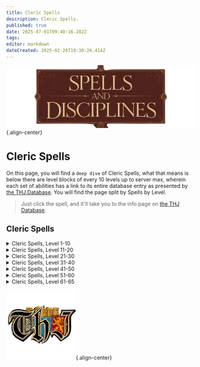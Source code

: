 ```yaml
---
title: Cleric Spells
description: Cleric Spells.
published: true
date: 2025-07-01T09:40:16.282Z
tags: 
editor: markdown
dateCreated: 2025-02-26T19:30:26.414Z
---
```


![spellsdisciplines.webp](/classes-and-abilities/spellsdisciplines.webp){.align-center}

# Cleric Spells


On this page, you will find a `deep dive` of Cleric Spells, what that means is below there are level blocks of every 10 levels up to server max, wherein each set of abilities has a link to its entire database entry as presented by [the THJ Database](eqdb.net). You will find the page split by Spells by Level.


> Just click the spell, and it'll take you to the info page on [the THJ Database](eqdb.net).

## Cleric Spells
<details>
	<summary> Cleric Spells, Level 1-10 </summary>

|Spell Name|Level|
|---|---|
|<a href="https://eqdb.net/spell/detail/202" target="_blank">Courage</a>|1|
|<a href="https://eqdb.net/spell/detail/203" target="_blank">Cure Poison</a>|1|
|<a href="https://eqdb.net/spell/detail/207" target="_blank">Divine Aura</a>|1|
|<a href="https://eqdb.net/spell/detail/201" target="_blank">Flash of Light</a>|1|
|<a href="https://eqdb.net/spell/detail/11" target="_blank">Holy Armor</a>|1|
|<a href="https://eqdb.net/spell/detail/208" target="_blank">Lull</a>|1|
|<a href="https://eqdb.net/spell/detail/200" target="_blank">Minor Healing</a>|1|
|<a href="https://eqdb.net/spell/detail/209" target="_blank">Spook the Dead</a>|1|
|<a href="https://eqdb.net/spell/detail/14" target="_blank">Strike</a>|1|
|<a href="https://eqdb.net/spell/detail/205" target="_blank">True North</a>|1|
|<a href="https://eqdb.net/spell/detail/210" target="_blank">Yaulp</a>|1|
|<a href="https://eqdb.net/spell/detail/215" target="_blank">Reckless Strength</a>|2|
|<a href="https://eqdb.net/spell/detail/216" target="_blank">Stun</a>|2|
|<a href="https://eqdb.net/spell/detail/212" target="_blank">Cure Blindness</a>|3|
|<a href="https://eqdb.net/spell/detail/211" target="_blank">Summon Drink</a>|3|
|<a href="https://eqdb.net/spell/detail/213" target="_blank">Cure Disease</a>|4|
|<a href="https://eqdb.net/spell/detail/17" target="_blank">Light Healing</a>|4|
|<a href="https://eqdb.net/spell/detail/218" target="_blank">Ward Undead</a>|4|
|<a href="https://eqdb.net/spell/detail/560" target="_blank">Furor</a>|5|
|<a href="https://eqdb.net/spell/detail/36" target="_blank">Gate</a>|5|
|<a href="https://eqdb.net/spell/detail/501" target="_blank">Soothe</a>|5|
|<a href="https://eqdb.net/spell/detail/227" target="_blank">Endure Poison</a>|6|
|<a href="https://eqdb.net/spell/detail/229" target="_blank">Fear</a>|6|
|<a href="https://eqdb.net/spell/detail/2501" target="_blank">Sanctuary</a>|6|
|<a href="https://eqdb.net/spell/detail/219" target="_blank">Center</a>|7|
|<a href="https://eqdb.net/spell/detail/230" target="_blank">Root</a>|7|
|<a href="https://eqdb.net/spell/detail/224" target="_blank">Endure Fire</a>|8|
|<a href="https://eqdb.net/spell/detail/4056" target="_blank">Remove Minor Curse</a>|8|
|<a href="https://eqdb.net/spell/detail/50" target="_blank">Summon Food</a>|8|
|<a href="https://eqdb.net/spell/detail/221" target="_blank">Sense the Dead</a>|9|
|<a href="https://eqdb.net/spell/detail/231" target="_blank">Word of Pain</a>|9|
|<a href="https://eqdb.net/spell/detail/40971" target="_blank">Bind Affinity</a>|10|
|<a href="https://eqdb.net/spell/detail/35" target="_blank">Bind Affinity</a>|10|
|<a href="https://eqdb.net/spell/detail/223" target="_blank">Hammer of Wrath</a>|10|
|<a href="https://eqdb.net/spell/detail/12" target="_blank">Healing</a>|10|
|<a href="https://eqdb.net/spell/detail/4258" target="_blank">Iony's Lesser Augury</a>|10|

</details>

<details>
	<summary> Cleric Spells, Level 11-20 </summary>

|Spell Name|Level|
|---|---|
|<a href="https://eqdb.net/spell/detail/226" target="_blank">Endure Disease</a>|11|
|<a href="https://eqdb.net/spell/detail/235" target="_blank">Invisibility versus Undead</a>|11|
|<a href="https://eqdb.net/spell/detail/485" target="_blank">Symbol of Transal</a>|11|
|<a href="https://eqdb.net/spell/detail/234" target="_blank">Halo of Light</a>|12|
|<a href="https://eqdb.net/spell/detail/2168" target="_blank">Reanimation</a>|12|
|<a href="https://eqdb.net/spell/detail/232" target="_blank">Sense Summoned</a>|12|
|<a href="https://eqdb.net/spell/detail/48" target="_blank">Cancel Magic</a>|13|
|<a href="https://eqdb.net/spell/detail/225" target="_blank">Endure Cold</a>|13|
|<a href="https://eqdb.net/spell/detail/233" target="_blank">Expulse Undead</a>|13|
|<a href="https://eqdb.net/spell/detail/4282" target="_blank">Iony's Lesser Cleansing</a>|14|
|<a href="https://eqdb.net/spell/detail/4270" target="_blank">Iony's Lesser Exorcism</a>|14|
|<a href="https://eqdb.net/spell/detail/16" target="_blank">Smite</a>|14|
|<a href="https://eqdb.net/spell/detail/3575" target="_blank">Blessing of Piety</a>|15|
|<a href="https://eqdb.net/spell/detail/47" target="_blank">Calm</a>|15|
|<a href="https://eqdb.net/spell/detail/368" target="_blank">Spirit Armor</a>|15|
|<a href="https://eqdb.net/spell/detail/228" target="_blank">Endure Magic</a>|16|
|<a href="https://eqdb.net/spell/detail/123" target="_blank">Holy Might</a>|16|
|<a href="https://eqdb.net/spell/detail/43" target="_blank">Yaulp II</a>|16|
|<a href="https://eqdb.net/spell/detail/89" target="_blank">Daring</a>|17|
|<a href="https://eqdb.net/spell/detail/248" target="_blank">Ward Summoned</a>|17|
|<a href="https://eqdb.net/spell/detail/2169" target="_blank">Reconstitution</a>|18|
|<a href="https://eqdb.net/spell/detail/2502" target="_blank">Celestial Remedy</a>|19|
|<a href="https://eqdb.net/spell/detail/413" target="_blank">Word of Shadow</a>|19|
|<a href="https://eqdb.net/spell/detail/15" target="_blank">Greater Healing</a>|20|
|<a href="https://eqdb.net/spell/detail/37" target="_blank">Hammer of Striking</a>|20|
|<a href="https://eqdb.net/spell/detail/4088" target="_blank">Ward of Vie</a>|20|

</details>

<details>
	<summary> Cleric Spells, Level 21-30 </summary>

|Spell Name|Level|
|---|---|
|<a href="https://eqdb.net/spell/detail/126" target="_blank">Inspire Fear</a>|21|
|<a href="https://eqdb.net/spell/detail/486" target="_blank">Symbol of Ryltan</a>|21|
|<a href="https://eqdb.net/spell/detail/128" target="_blank">Wave of Fear</a>|21|
|<a href="https://eqdb.net/spell/detail/244" target="_blank">Bravery</a>|22|
|<a href="https://eqdb.net/spell/detail/95" target="_blank">Counteract Poison</a>|22|
|<a href="https://eqdb.net/spell/detail/2170" target="_blank">Reparation</a>|22|
|<a href="https://eqdb.net/spell/detail/117" target="_blank">Dismiss Undead</a>|23|
|<a href="https://eqdb.net/spell/detail/4259" target="_blank">Iony's Augury</a>|23|
|<a href="https://eqdb.net/spell/detail/4057" target="_blank">Remove Lesser Curse</a>|23|
|<a href="https://eqdb.net/spell/detail/4283" target="_blank">Iony's Cleansing</a>|24|
|<a href="https://eqdb.net/spell/detail/4271" target="_blank">Iony's Exorcism</a>|24|
|<a href="https://eqdb.net/spell/detail/18" target="_blank">Guard</a>|25|
|<a href="https://eqdb.net/spell/detail/2503" target="_blank">Sermon of the Righteous</a>|25|
|<a href="https://eqdb.net/spell/detail/59" target="_blank">Panic the Dead</a>|26|
|<a href="https://eqdb.net/spell/detail/414" target="_blank">Word of Spirit</a>|26|
|<a href="https://eqdb.net/spell/detail/663" target="_blank">Expulse Summoned</a>|27|
|<a href="https://eqdb.net/spell/detail/131" target="_blank">Instill</a>|27|
|<a href="https://eqdb.net/spell/detail/391" target="_blank">Revive</a>|27|
|<a href="https://eqdb.net/spell/detail/52" target="_blank">Abundant Drink</a>|28|
|<a href="https://eqdb.net/spell/detail/96" target="_blank">Counteract Disease</a>|28|
|<a href="https://eqdb.net/spell/detail/2175" target="_blank">Celestial Health</a>|29|
|<a href="https://eqdb.net/spell/detail/130" target="_blank">Divine Barrier</a>|29|
|<a href="https://eqdb.net/spell/detail/1885" target="_blank">Imbue Amber</a>|29|
|<a href="https://eqdb.net/spell/detail/1894" target="_blank">Imbue Black Pearl</a>|29|
|<a href="https://eqdb.net/spell/detail/1897" target="_blank">Imbue Black Sapphire</a>|29|
|<a href="https://eqdb.net/spell/detail/1895" target="_blank">Imbue Diamond</a>|29|
|<a href="https://eqdb.net/spell/detail/1888" target="_blank">Imbue Emerald</a>|29|
|<a href="https://eqdb.net/spell/detail/1798" target="_blank">Imbue Opal</a>|29|
|<a href="https://eqdb.net/spell/detail/1898" target="_blank">Imbue Peridot</a>|29|
|<a href="https://eqdb.net/spell/detail/1800" target="_blank">Imbue Plains Pebble</a>|29|
|<a href="https://eqdb.net/spell/detail/1896" target="_blank">Imbue Rose Quartz</a>|29|
|<a href="https://eqdb.net/spell/detail/1887" target="_blank">Imbue Ruby</a>|29|
|<a href="https://eqdb.net/spell/detail/1886" target="_blank">Imbue Sapphire</a>|29|
|<a href="https://eqdb.net/spell/detail/1799" target="_blank">Imbue Topaz</a>|29|
|<a href="https://eqdb.net/spell/detail/3994" target="_blank">Mass Imbue Amber</a>|29|
|<a href="https://eqdb.net/spell/detail/3995" target="_blank">Mass Imbue Black Pearl</a>|29|
|<a href="https://eqdb.net/spell/detail/3996" target="_blank">Mass Imbue Black Sapphire</a>|29|
|<a href="https://eqdb.net/spell/detail/3997" target="_blank">Mass Imbue Diamond</a>|29|
|<a href="https://eqdb.net/spell/detail/3998" target="_blank">Mass Imbue Emerald</a>|29|
|<a href="https://eqdb.net/spell/detail/4002" target="_blank">Mass Imbue Opal</a>|29|
|<a href="https://eqdb.net/spell/detail/4003" target="_blank">Mass Imbue Peridot</a>|29|
|<a href="https://eqdb.net/spell/detail/4004" target="_blank">Mass Imbue Plains Pebble</a>|29|
|<a href="https://eqdb.net/spell/detail/4005" target="_blank">Mass Imbue Rose Quartz</a>|29|
|<a href="https://eqdb.net/spell/detail/4006" target="_blank">Mass Imbue Ruby</a>|29|
|<a href="https://eqdb.net/spell/detail/4007" target="_blank">Mass Imbue Sapphire</a>|29|
|<a href="https://eqdb.net/spell/detail/4008" target="_blank">Mass Imbue Topaz</a>|29|
|<a href="https://eqdb.net/spell/detail/329" target="_blank">Wrath</a>|29|
|<a href="https://eqdb.net/spell/detail/675" target="_blank">Hammer of Requital</a>|30|
|<a href="https://eqdb.net/spell/detail/62" target="_blank">Resist Poison</a>|30|
|<a href="https://eqdb.net/spell/detail/9" target="_blank">Superior Healing</a>|30|
|<a href="https://eqdb.net/spell/detail/135" target="_blank">Word of Health</a>|30|

</details>

<details>
	<summary> Cleric Spells, Level 31-40 </summary>

|Spell Name|Level|
|---|---|
|<a href="https://eqdb.net/spell/detail/124" target="_blank">Force</a>|31|
|<a href="https://eqdb.net/spell/detail/504" target="_blank">Frenzied Strength</a>|31|
|<a href="https://eqdb.net/spell/detail/487" target="_blank">Symbol of Pinzarn</a>|31|
|<a href="https://eqdb.net/spell/detail/480" target="_blank">Atone</a>|32|
|<a href="https://eqdb.net/spell/detail/2171" target="_blank">Renewal</a>|32|
|<a href="https://eqdb.net/spell/detail/312" target="_blank">Valor</a>|32|
|<a href="https://eqdb.net/spell/detail/53" target="_blank">Abundant Food</a>|33|
|<a href="https://eqdb.net/spell/detail/662" target="_blank">Expel Undead</a>|33|
|<a href="https://eqdb.net/spell/detail/4260" target="_blank">Iony's Greater Augury</a>|33|
|<a href="https://eqdb.net/spell/detail/60" target="_blank">Resist Fire</a>|33|
|<a href="https://eqdb.net/spell/detail/1445" target="_blank">Armor of Protection</a>|34|
|<a href="https://eqdb.net/spell/detail/134" target="_blank">Blinding Luminance</a>|34|
|<a href="https://eqdb.net/spell/detail/4284" target="_blank">Iony's Greater Cleansing</a>|34|
|<a href="https://eqdb.net/spell/detail/4272" target="_blank">Iony's Greater Exorcism</a>|34|
|<a href="https://eqdb.net/spell/detail/405" target="_blank">Tremor</a>|34|
|<a href="https://eqdb.net/spell/detail/19" target="_blank">Armor of Faith</a>|35|
|<a href="https://eqdb.net/spell/detail/3576" target="_blank">Blessing of Faith</a>|35|
|<a href="https://eqdb.net/spell/detail/127" target="_blank">Invoke Fear</a>|36|
|<a href="https://eqdb.net/spell/detail/45" target="_blank">Pacify</a>|36|
|<a href="https://eqdb.net/spell/detail/63" target="_blank">Resist Disease</a>|36|
|<a href="https://eqdb.net/spell/detail/115" target="_blank">Dismiss Summoned</a>|37|
|<a href="https://eqdb.net/spell/detail/388" target="_blank">Resuscitate</a>|37|
|<a href="https://eqdb.net/spell/detail/1443" target="_blank">Turning of the Unnatural</a>|37|
|<a href="https://eqdb.net/spell/detail/49" target="_blank">Nullify Magic</a>|38|
|<a href="https://eqdb.net/spell/detail/2946" target="_blank">Remove Curse</a>|38|
|<a href="https://eqdb.net/spell/detail/61" target="_blank">Resist Cold</a>|38|
|<a href="https://eqdb.net/spell/detail/13" target="_blank">Complete Heal</a>|39|
|<a href="https://eqdb.net/spell/detail/39862" target="_blank">Fabled Complete Heal</a>|39|
|<a href="https://eqdb.net/spell/detail/6875" target="_blank">Healing Light</a>|39|
|<a href="https://eqdb.net/spell/detail/2504" target="_blank">Sacred Word</a>|39|
|<a href="https://eqdb.net/spell/detail/415" target="_blank">Word of Souls</a>|39|
|<a href="https://eqdb.net/spell/detail/4089" target="_blank">Guard of Vie</a>|40|
|<a href="https://eqdb.net/spell/detail/2181" target="_blank">Hammer of Judgment</a>|40|
|<a href="https://eqdb.net/spell/detail/3692" target="_blank">Temperance</a>|40|

</details>

<details>
	<summary> Cleric Spells, Level 41-50 </summary>

|Spell Name|Level|
|---|---|
|<a href="https://eqdb.net/spell/detail/488" target="_blank">Symbol of Naltron</a>|41|
|<a href="https://eqdb.net/spell/detail/44" target="_blank">Yaulp III</a>|41|
|<a href="https://eqdb.net/spell/detail/314" target="_blank">Resolution</a>|42|
|<a href="https://eqdb.net/spell/detail/2172" target="_blank">Restoration</a>|42|
|<a href="https://eqdb.net/spell/detail/118" target="_blank">Banish Undead</a>|43|
|<a href="https://eqdb.net/spell/detail/64" target="_blank">Resist Magic</a>|43|
|<a href="https://eqdb.net/spell/detail/1444" target="_blank">Celestial Healing</a>|44|
|<a href="https://eqdb.net/spell/detail/406" target="_blank">Earthquake</a>|44|
|<a href="https://eqdb.net/spell/detail/672" target="_blank">Retribution</a>|44|
|<a href="https://eqdb.net/spell/detail/4053" target="_blank">Blessing of Temperance</a>|45|
|<a href="https://eqdb.net/spell/detail/20" target="_blank">Shield of Words</a>|45|
|<a href="https://eqdb.net/spell/detail/136" target="_blank">Word of Healing</a>|45|
|<a href="https://eqdb.net/spell/detail/132" target="_blank">Immobilize</a>|46|
|<a href="https://eqdb.net/spell/detail/125" target="_blank">Sound of Force</a>|46|
|<a href="https://eqdb.net/spell/detail/664" target="_blank">Expel Summoned</a>|47|
|<a href="https://eqdb.net/spell/detail/392" target="_blank">Resurrection</a>|47|
|<a href="https://eqdb.net/spell/detail/97" target="_blank">Abolish Poison</a>|48|
|<a href="https://eqdb.net/spell/detail/1411" target="_blank">Improved Invisibility to Undead</a>|48|
|<a href="https://eqdb.net/spell/detail/2505" target="_blank">Armor of the Faithful</a>|49|
|<a href="https://eqdb.net/spell/detail/6878" target="_blank">Greater Healing Light</a>|49|
|<a href="https://eqdb.net/spell/detail/416" target="_blank">Word Divine</a>|49|
|<a href="https://eqdb.net/spell/detail/3135" target="_blank">Hammer of Divinity</a>|50|
|<a href="https://eqdb.net/spell/detail/6902" target="_blank">Ward of the Divine</a>|50|

</details>

<details>
	<summary> Cleric Spells, Level 51-60 </summary>

|Spell Name|Level|
|---|---|
|<a href="https://eqdb.net/spell/detail/1547" target="_blank">Death Pact</a>|51|
|<a href="https://eqdb.net/spell/detail/1532" target="_blank">Dread of Night</a>|51|
|<a href="https://eqdb.net/spell/detail/3693" target="_blank">Pure Blood</a>|51|
|<a href="https://eqdb.net/spell/detail/1518" target="_blank">Remedy</a>|51|
|<a href="https://eqdb.net/spell/detail/1726" target="_blank">Sunskin</a>|51|
|<a href="https://eqdb.net/spell/detail/2506" target="_blank">Epitaph of Life</a>|52|
|<a href="https://eqdb.net/spell/detail/21398" target="_blank">Eradicate Poison</a>|52|
|<a href="https://eqdb.net/spell/detail/1538" target="_blank">Heroic Bond</a>|52|
|<a href="https://eqdb.net/spell/detail/1536" target="_blank">Heroic Bond</a>|52|
|<a href="https://eqdb.net/spell/detail/1533" target="_blank">Heroism</a>|52|
|<a href="https://eqdb.net/spell/detail/1542" target="_blank">Upheaval</a>|52|
|<a href="https://eqdb.net/spell/detail/1520" target="_blank">Word of Vigor</a>|52|
|<a href="https://eqdb.net/spell/detail/1526" target="_blank">Annul Magic</a>|53|
|<a href="https://eqdb.net/spell/detail/1519" target="_blank">Divine Light</a>|53|
|<a href="https://eqdb.net/spell/detail/1534" target="_blank">Yaulp IV</a>|53|
|<a href="https://eqdb.net/spell/detail/21400" target="_blank">Eradicate Curse</a>|54|
|<a href="https://eqdb.net/spell/detail/2507" target="_blank">Mark of Retribution</a>|54|
|<a href="https://eqdb.net/spell/detail/4090" target="_blank">Protection of Vie</a>|54|
|<a href="https://eqdb.net/spell/detail/1543" target="_blank">Reckoning</a>|54|
|<a href="https://eqdb.net/spell/detail/2880" target="_blank">Remove Greater Curse</a>|54|
|<a href="https://eqdb.net/spell/detail/1535" target="_blank">Symbol of Marzin</a>|54|
|<a href="https://eqdb.net/spell/detail/1721" target="_blank">Unswerving Hammer of Faith</a>|54|
|<a href="https://eqdb.net/spell/detail/8928" target="_blank">Aura of the Zealot</a>|55|
|<a href="https://eqdb.net/spell/detail/1528" target="_blank">Exile Undead</a>|55|
|<a href="https://eqdb.net/spell/detail/1539" target="_blank">Fortitude</a>|55|
|<a href="https://eqdb.net/spell/detail/1446" target="_blank">Stun Command</a>|55|
|<a href="https://eqdb.net/spell/detail/1541" target="_blank">Wake of Tranquility</a>|55|
|<a href="https://eqdb.net/spell/detail/116" target="_blank">Banish Summoned</a>|56|
|<a href="https://eqdb.net/spell/detail/6989" target="_blank">Cower the Dead</a>|56|
|<a href="https://eqdb.net/spell/detail/2508" target="_blank">Judgment</a>|56|
|<a href="https://eqdb.net/spell/detail/1548" target="_blank">Mark of Karn</a>|56|
|<a href="https://eqdb.net/spell/detail/133" target="_blank">Paralyzing Earth</a>|56|
|<a href="https://eqdb.net/spell/detail/1524" target="_blank">Reviviscence</a>|56|
|<a href="https://eqdb.net/spell/detail/2326" target="_blank">Yaulp V</a>|56|
|<a href="https://eqdb.net/spell/detail/1540" target="_blank">Aegis</a>|57|
|<a href="https://eqdb.net/spell/detail/1537" target="_blank">Bulwark of Faith</a>|57|
|<a href="https://eqdb.net/spell/detail/1527" target="_blank">Trepidation</a>|57|
|<a href="https://eqdb.net/spell/detail/6903" target="_blank">Ward of Rebuke</a>|57|
|<a href="https://eqdb.net/spell/detail/1521" target="_blank">Word of Restoration</a>|57|
|<a href="https://eqdb.net/spell/detail/1525" target="_blank">Antidote</a>|58|
|<a href="https://eqdb.net/spell/detail/2509" target="_blank">Blessed Armor of the Risen</a>|58|
|<a href="https://eqdb.net/spell/detail/1544" target="_blank">Enforced Reverence</a>|58|
|<a href="https://eqdb.net/spell/detail/21399" target="_blank">Eradicate Disease</a>|58|
|<a href="https://eqdb.net/spell/detail/2182" target="_blank">Ethereal Light</a>|58|
|<a href="https://eqdb.net/spell/detail/1774" target="_blank">Naltron's Mark</a>|58|
|<a href="https://eqdb.net/spell/detail/1522" target="_blank">Celestial Elixir</a>|59|
|<a href="https://eqdb.net/spell/detail/6977" target="_blank">Deistic Voice</a>|59|
|<a href="https://eqdb.net/spell/detail/2462" target="_blank">Ethereal Remedy</a>|59|
|<a href="https://eqdb.net/spell/detail/1545" target="_blank">The Unspoken Word</a>|59|
|<a href="https://eqdb.net/spell/detail/1447" target="_blank">Aegolism</a>|60|
|<a href="https://eqdb.net/spell/detail/2122" target="_blank">Ancient: Gift of Aegolism</a>|60|
|<a href="https://eqdb.net/spell/detail/2109" target="_blank">Ancient: High Priest's Bulwark</a>|60|
|<a href="https://eqdb.net/spell/detail/1530" target="_blank">Banishment of Shadows</a>|60|
|<a href="https://eqdb.net/spell/detail/2510" target="_blank">Blessing of Aegolism</a>|60|
|<a href="https://eqdb.net/spell/detail/1546" target="_blank">Divine Intervention</a>|60|
|<a href="https://eqdb.net/spell/detail/2180" target="_blank">Ethereal Elixir</a>|60|
|<a href="https://eqdb.net/spell/detail/3136" target="_blank">Hammer of Souls</a>|60|
|<a href="https://eqdb.net/spell/detail/2893" target="_blank">Marzin's Mark</a>|60|
|<a href="https://eqdb.net/spell/detail/1523" target="_blank">Word of Redemption</a>|60|

</details>

<details>
	<summary> Cleric Spells, Level 61-65 </summary>

|Spell Name|Level|
|---|---|
|<a href="https://eqdb.net/spell/detail/6990" target="_blank">Death's Despair</a>|61|
|<a href="https://eqdb.net/spell/detail/3296" target="_blank">Faith</a>|61|
|<a href="https://eqdb.net/spell/detail/1342" target="_blank">Larger Reviviscence</a>|61|
|<a href="https://eqdb.net/spell/detail/3465" target="_blank">Supernal Remedy</a>|61|
|<a href="https://eqdb.net/spell/detail/3466" target="_blank">Symbol of Kazad</a>|61|
|<a href="https://eqdb.net/spell/detail/3481" target="_blank">Tarnation</a>|61|
|<a href="https://eqdb.net/spell/detail/3470" target="_blank">Ward of Gallantry</a>|61|
|<a href="https://eqdb.net/spell/detail/6730" target="_blank">Ward of Vengeance</a>|61|
|<a href="https://eqdb.net/spell/detail/3472" target="_blank">Blessing of Reverence</a>|62|
|<a href="https://eqdb.net/spell/detail/4091" target="_blank">Bulwark of Vie</a>|62|
|<a href="https://eqdb.net/spell/detail/3476" target="_blank">Condemnation</a>|62|
|<a href="https://eqdb.net/spell/detail/3195" target="_blank">Greater Immobilize</a>|62|
|<a href="https://eqdb.net/spell/detail/3187" target="_blank">Sermon of Penitence</a>|62|
|<a href="https://eqdb.net/spell/detail/3475" target="_blank">Supernal Elixir</a>|62|
|<a href="https://eqdb.net/spell/detail/3467" target="_blank">Virtue</a>|62|
|<a href="https://eqdb.net/spell/detail/6978" target="_blank">Deistic Bellow</a>|63|
|<a href="https://eqdb.net/spell/detail/3047" target="_blank">Kazad's Mark</a>|63|
|<a href="https://eqdb.net/spell/detail/3482" target="_blank">Sound of Might</a>|63|
|<a href="https://eqdb.net/spell/detail/3480" target="_blank">Supernal Light</a>|63|
|<a href="https://eqdb.net/spell/detail/4108" target="_blank">Aura of Reverence</a>|64|
|<a href="https://eqdb.net/spell/detail/3473" target="_blank">Catastrophe</a>|64|
|<a href="https://eqdb.net/spell/detail/3468" target="_blank">Destroy Undead</a>|64|
|<a href="https://eqdb.net/spell/detail/3592" target="_blank">Imbue Valor</a>|64|
|<a href="https://eqdb.net/spell/detail/3469" target="_blank">Mark of Kings</a>|64|
|<a href="https://eqdb.net/spell/detail/3196" target="_blank">Petrifying Earth</a>|64|
|<a href="https://eqdb.net/spell/detail/3471" target="_blank">Word of Replenishment</a>|64|
|<a href="https://eqdb.net/spell/detail/4973" target="_blank">Ancient: Chaos Censure</a>|65|
|<a href="https://eqdb.net/spell/detail/3474" target="_blank">Armor of the Zealot</a>|65|
|<a href="https://eqdb.net/spell/detail/3478" target="_blank">Hammer of Damnation</a>|65|
|<a href="https://eqdb.net/spell/detail/3479" target="_blank">Hand of Virtue</a>|65|
|<a href="https://eqdb.net/spell/detail/4882" target="_blank">Holy Elixir</a>|65|
|<a href="https://eqdb.net/spell/detail/4880" target="_blank">Holy Light</a>|65|
|<a href="https://eqdb.net/spell/detail/3477" target="_blank">Mark of the Righteous</a>|65|
|<a href="https://eqdb.net/spell/detail/4881" target="_blank">Order</a>|65|
|<a href="https://eqdb.net/spell/detail/3197" target="_blank">Pacification</a>|65|
|<a href="https://eqdb.net/spell/detail/25195" target="_blank">Shining Rampart</a>|65|
|<a href="https://eqdb.net/spell/detail/3464" target="_blank">The Silent Command</a>|65|
|<a href="https://eqdb.net/spell/detail/9764" target="_blank">Vow of Valor</a>|65|
|<a href="https://eqdb.net/spell/detail/3186" target="_blank">Yaulp VI</a>|65|

</details>

![pagebreak3.webp](/pagebreak3.webp){.align-center}
